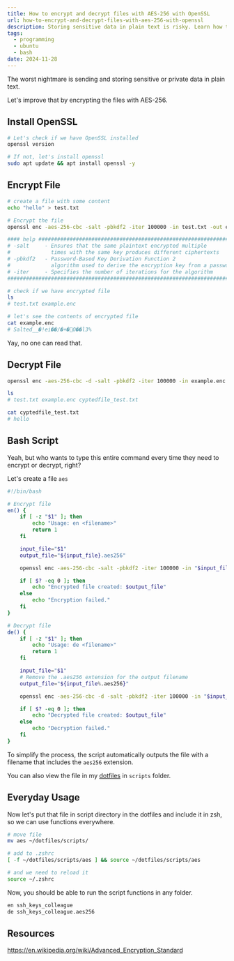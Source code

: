 ```yaml
---
title: How to encrypt and decrypt files with AES-256 with OpenSSL
url: how-to-encrypt-and-decrypt-files-with-aes-256-with-openssl
description: Storing sensitive data in plain text is risky. Learn how to encrypt and decrypt files securely using AES-256 with OpenSSL.
tags:
  - programming
  - ubuntu
  - bash
date: 2024-11-28
---
```

The worst nightmare is sending and storing sensitive or private data in plain text.

Let's improve that by encrypting the files with AES-256.

## Install OpenSSL

```bash
# Let's check if we have OpenSSL installed
openssl version

# If not, let's install openssl
sudo apt update && apt install openssl -y
```

## Encrypt File

```bash
# create a file with some content
echo "hello" > test.txt

# Encrypt the file
openssl enc -aes-256-cbc -salt -pbkdf2 -iter 100000 -in test.txt -out example.enc

#### help ################################################################
# -salt     - Ensures that the same plaintext encrypted multiple 
#             times with the same key produces different ciphertexts
# -pbkdf2   - Password-Based Key Derivation Function 2 
#             algorithm used to derive the encryption key from a password
# -iter     - Specifies the number of iterations for the algorithm
##########################################################################

# check if we have encrypted file
ls
# test.txt example.enc

# let's see the contents of encrypted file
cat example.enc
# Salted__�!ei��/�+�΀O��l3%
```

Yay, no one can read that.

## Decrypt File

```bash
openssl enc -aes-256-cbc -d -salt -pbkdf2 -iter 100000 -in example.enc -out cyptedfile_test.txt

ls
# test.txt example.enc cyptedfile_test.txt

cat cyptedfile_test.txt
# hello
```

## Bash Script

Yeah, but who wants to type this entire command every time they need to encrypt or decrypt, right?

Let's create a file `aes`

```bash
#!/bin/bash

# Encrypt file
en() {
    if [ -z "$1" ]; then
        echo "Usage: en <filename>"
        return 1
    fi

    input_file="$1"
    output_file="${input_file}.aes256"

    openssl enc -aes-256-cbc -salt -pbkdf2 -iter 100000 -in "$input_file" -out "$output_file"

    if [ $? -eq 0 ]; then
        echo "Encrypted file created: $output_file"
    else
        echo "Encryption failed."
    fi
}

# Decrypt file
de() {
    if [ -z "$1" ]; then
        echo "Usage: de <filename>"
        return 1
    fi

    input_file="$1"
    # Remove the .aes256 extension for the output filename
    output_file="${input_file%.aes256}"

    openssl enc -aes-256-cbc -d -salt -pbkdf2 -iter 100000 -in "$input_file" -out "$output_file"

    if [ $? -eq 0 ]; then
        echo "Decrypted file created: $output_file"
    else
        echo "Decryption failed."
    fi
}
```

To simplify the process, the script automatically outputs the file with a filename that includes the `aes256` extension.

You can also view the file in my [dotfiles](https://github.com/matusstafura/dotfiles) in `scripts` folder.

## Everyday Usage

Now let's put that file in script directory in the dotfiles and include it in zsh, so we can use functions everywhere.

```bash
# move file
mv aes ~/dotfiles/scripts/

# add to .zshrc
[ -f ~/dotfiles/scripts/aes ] && source ~/dotfiles/scripts/aes

# and we need to reload it
source ~/.zshrc
```

Now, you should be able to run the script functions in any folder.

```bash
en ssh_keys_colleague
de ssh_keys_colleague.aes256
```
## Resources

https://en.wikipedia.org/wiki/Advanced_Encryption_Standard
